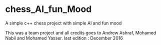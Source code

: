 # chess_AI_fun_Mood
A simple c++ chess project with simple AI and fun mood 

This was a team project and all credits goes to Andrew Ashraf, Mohamed Nabil and Mohamed Yasser. 
last edition : December 2016
